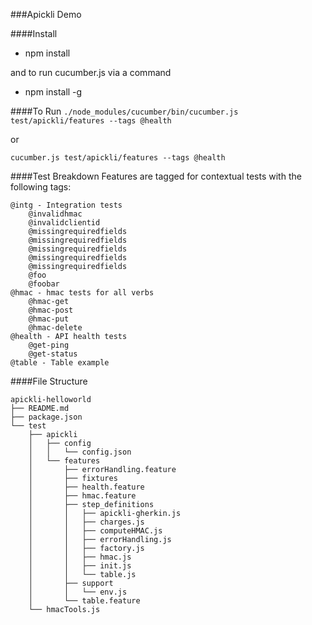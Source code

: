 ###Apickli Demo

####Install

* npm install

and to run cucumber.js via a command

* npm install -g


####To Run
```./node_modules/cucumber/bin/cucumber.js test/apickli/features --tags @health```

or

```cucumber.js test/apickli/features --tags @health```

####Test Breakdown
Features are tagged for contextual tests with the following tags:
```
@intg - Integration tests
	@invalidhmac
	@invalidclientid
	@missingrequiredfields
	@missingrequiredfields
	@missingrequiredfields
	@missingrequiredfields
	@missingrequiredfields
	@foo
	@foobar
@hmac - hmac tests for all verbs
	@hmac-get
	@hmac-post
	@hmac-put
	@hmac-delete
@health - API health tests
	@get-ping
	@get-status
@table - Table example
```

####File Structure
```
apickli-helloworld
├── README.md
├── package.json
└── test
    ├── apickli
    │   ├── config
    │   │   └── config.json
    │   └── features
    │       ├── errorHandling.feature
    │       ├── fixtures
    │       ├── health.feature
    │       ├── hmac.feature
    │       ├── step_definitions
    │       │   ├── apickli-gherkin.js
    │       │   ├── charges.js
    │       │   ├── computeHMAC.js
    │       │   ├── errorHandling.js
    │       │   ├── factory.js
    │       │   ├── hmac.js
    │       │   ├── init.js
    │       │   └── table.js
    │       ├── support
    │       │   └── env.js
    │       └── table.feature
    └── hmacTools.js
```

